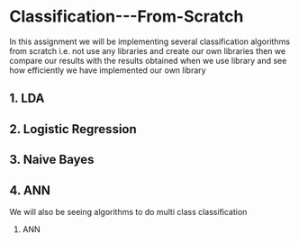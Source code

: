 # Classification---From-Scratch
In this assignment we will be implementing several classification algorithms from scratch i.e. not use any libraries and create our own libraries then we compare our results with the results obtained when we use library and see how efficiently we have implemented our own library

## 1. LDA

## 2. Logistic Regression

## 3. Naive Bayes

## 4. ANN

We will also be seeing algorithms to do multi class classification
1. ANN
